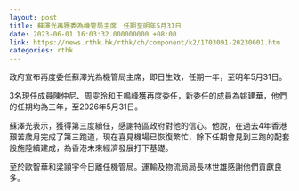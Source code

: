 ```yaml
---
layout: post
title: 蘇澤光再獲委為機管局主席　任期至明年5月31日
date: 2023-06-01 16:03:32.000000000 +08:00
link: https://news.rthk.hk/rthk/ch/component/k2/1703091-20230601.htm
categories: rthk
---
```


政府宣布再度委任蘇澤光為機管局主席，即日生效，任期一年，至明年5月31日。

3名現任成員陳仲尼、周雯玲和王鳴峰獲再度委任，新委任的成員為姚建華，他們的任期均為三年，至2026年5月31日。

蘇澤光表示，獲得第三度續任，感謝特區政府對他的信心。他說，在過去4年香港艱苦歲月完成了第三跑道，現在喜見機場已恢復繁忙，餘下任期會見到三跑的配套設施陸續建成，為香港未來經濟發展打下基礎。

至於歐智華和梁頴宇今日離任機管局。運輸及物流局局長林世雄感謝他們貢獻良多。
